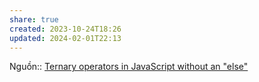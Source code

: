 ```yaml
---
share: true
created: 2023-10-24T18:26
updated: 2024-02-01T22:13
---
```

Nguồn:: [Ternary operators in JavaScript without an "else"](https://stackoverflow.com/a/2933472/3416774)
